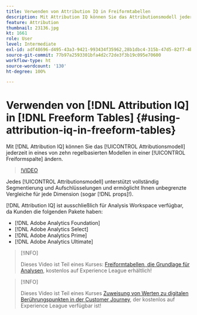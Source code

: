 ```yaml
---
title: Verwenden von Attribution IQ in Freiformtabellen
description: Mit Attribution IQ können Sie das Attributionsmodell jederzeit in eines von zehn regelbasierten Modellen in einer Freiformspalte ändern.
feature: Attribution
thumbnail: 23136.jpg
kt: 1661
role: User
level: Intermediate
exl-id: adf48696-d495-43a3-9421-993434f35962,28b1dbc4-315b-47d5-82f7-4b394ed31ad8
source-git-commit: 77b97a2593301bfa4d2c72de3f3b19c095e70600
workflow-type: ht
source-wordcount: '130'
ht-degree: 100%

---
```


# Verwenden von [!DNL Attribution IQ] in [!DNL Freeform Tables] {#using-attribution-iq-in-freeform-tables}

Mit [!DNL Attribution IQ] können Sie das [!UICONTROL Attributionsmodell] jederzeit in eines von zehn regelbasierten Modellen in einer [!UICONTROL Freiformspalte] ändern.

>[!VIDEO](https://video.tv.adobe.com/v/23136/?quality=12)

Jedes [!UICONTROL Attributionsmodell] unterstützt vollständig Segmentierung und Aufschlüsselungen und ermöglicht Ihnen unbegrenzte Vergleiche für jede Dimension (sogar [!DNL props]!).

[!DNL Attribution IQ] ist ausschließlich für Analysis Workspace verfügbar, da Kunden die folgenden Pakete haben:

* [!DNL Adobe Analytics Foundation]
* [!DNL Adobe Analytics Select]
* [!DNL Adobe Analytics Prime]
* [!DNL Adobe Analytics Ultimate]

>[!INFO]
>
> Dieses Video ist Teil eines Kurses: [Freiformtabellen, die Grundlage für Analysen](https://experienceleague.adobe.com/?recommended=Analytics-U-1-2020.3&amp;lang=de), kostenlos auf Experience League erhältlich!

>[!INFO]
>
> Dieses Video ist Teil eines Kurses [Zuweisung von Werten zu digitalen Berührungspunkten in der Customer Journey](https://experienceleague.adobe.com/?recommended=Analytics-U-1-2020.2&amp;lang=de), der kostenlos auf Experience League verfügbar ist!
